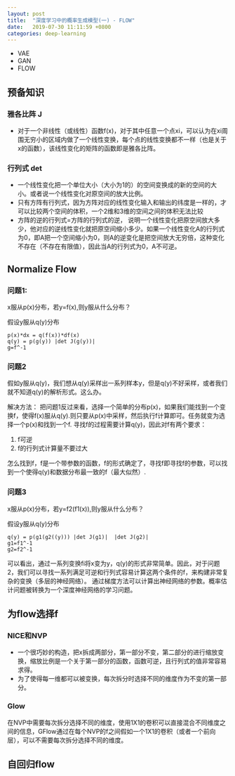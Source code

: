 ```yaml
---
layout: post
title:  "深度学习中的概率生成模型(一) - FLOW"
date:   2019-07-30 11:11:59 +0800
categories: deep-learning
---
```


* VAE
* GAN
* FLOW

## 预备知识
### 雅各比阵 J

* 对于一个非线性（或线性）函数f(x)，对于其中任意一个点xi，可以认为在xi周围无穷小的区域内做了一个线性变换，每个点的线性变换都不一样（也是关于x的函数），该线性变化的矩阵的函数即是雅各比阵。

### 行列式 det

* 一个线性变化把一个单位大小（大小为1的）的空间变换成的新的空间的大小。或者说一个线性变化对原空间的放大比例。
* 只有方阵有行列式，因为方阵对应的线性变化输入和输出的纬度是一样的，才可以比较两个空间的体积，一个2维和3维的空间之间的体积无法比较
* 方阵的逆的行列式=方阵的行列式的逆， 说明一个线性变化把原空间放大多少，他对应的逆线性变化就把原空间缩小多少。如果一个线性变化A的行列式为0，即A把一个空间缩小为0，则A的逆变化是把空间放大无穷倍，这种变化不存在（不存在有限值），因此当A的行列式为0，A不可逆。

## Normalize Flow
### 问题1:
x服从p(x)分布，若y=f(x),则y服从什么分布？

假设y服从q(y)分布
```
p(x)*dx = q(f(x))*df(x)
q(y) = p(g(y)) |det J(g(y))|  
g=f^-1
```

### 问题2
假如y服从q(y)，我们想从q(y)采样出一系列样本y，但是q(y)不好采样，或者我们就不知道q(y)的解析形式。这么办。

解决方法：
把问题1反过来看，选择一个简单的分布p(x)，如果我们能找到一个变换f，使得f(x)服从q(y).则只要从p(x)中采样，然后执行f计算即可。任务就变为选择一个p(x)和找到一个f.
寻找f的过程需要计算q(y)，因此对f有两个要求：
1. f可逆
2. f的行列式计算量不要过大

怎么找到f，f是一个带参数的函数，f的形式确定了，寻找f即寻找f的参数，可以找到一个使得q(y)和数据分布最一致的f（最大似然）.

### 问题3
x服从p(x)分布，若y=f2(f1(x)),则y服从什么分布？

假设y服从q(y)分布
```
q(y) = p(g1(g2((y))) |det J(g1)|  |det J(g2)|  
g1=f1^-1
g2=f2^-1
```

可以看出，通过一系列变换fi将x变为y，q(y)的形式非常简单。因此，对于问题2，我们可以寻找一系列满足可逆和行列式容易计算这两个条件的f，来构建非常复杂的变换（多层的神经网络）。
通过梯度方法可以计算出神经网络的参数。概率估计问题被转换为一个深度神经网络的学习问题。

## 为flow选择f

### NICE和NVP

* 一个很巧妙的构造，把x拆成两部分，第一部分不变，第二部分的进行缩放变换，缩放比例是一个关于第一部分的函数，函数可逆，且行列式的值非常容易求得。
* 为了使得每一维都可以被变换，每次拆分时选择不同的维度作为不变的第一部分。

### Glow

在NVP中需要每次拆分选择不同的维度，使用1X1的卷积可以直接混合不同维度之间的信息，GFlow通过在每个NVP的f之间假如一个1X1的卷积（或者一个前向层），可以不需要每次拆分选择不同的维度。


## 自回归flow

